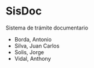 # SisDoc
Sistema de trámite documentario
- Borda, Antonio
- Silva, Juan Carlos
- Solis, Jorge
- Vidal, Anthony
